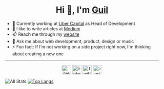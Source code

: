 <h1 align="center">Hi 👋, I'm <a href="https://guilpejon.me">Guil</a></h1>

- 🚀 Currently working at [Liber Capital](https://www.linkedin.com/company/liber-capital) as Head of Development
- 📝 I like to write articles at [Medium](https://medium.com/guilpejon)
- 📫 Reach me through my [website](https://guilpejon.me)
- 💬 Ask me about web development, product, design or music
- ⚡ Fun fact: If I'm not working on a side project right now, I'm thinking about creating a new one

<hr/>

<p align="center">
  <a href="https://medium.com/guilpejon" target="blank"><img align="center" src="https://cdn.jsdelivr.net/npm/simple-icons@4.0.1/icons/medium.svg" alt="medium" height="30" width="30" /></a>
  <a href="https://linkedin.com/in/guilpejon" target="blank"><img align="center" src="https://cdn.jsdelivr.net/npm/simple-icons@4.0.1/icons/linkedin.svg" alt="linkedin" height="30" width="30" /></a>
  <a href="https://twitter.com/guilpejon" target="blank"><img align="center" src="https://cdn.jsdelivr.net/npm/simple-icons@4.0.1/icons/twitter.svg" alt="twitter" height="30" width="30" /></a>
  <a href="https://instagram.com/guilpejon" target="blank"><img align="center" src="https://cdn.jsdelivr.net/npm/simple-icons@4.0.1/icons/instagram.svg" alt="instagram" height="30" width="30" /></a>
</p>

![All Stats](https://github-readme-stats.vercel.app/api?username=guilpejon&count_private=true&show_icons=true&theme=dracula)
[![Top Langs](https://github-readme-stats.vercel.app/api/top-langs/?username=guilpejon&layout=compact&hide=HTML,CSS,SCSS,Objective-C&langs_count=10&theme=dracula)](https://github.com/guilpejon/github-readme-stats)

